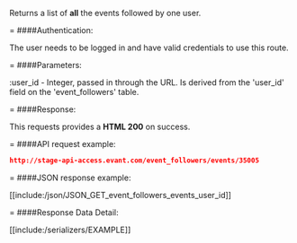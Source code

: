 <!-- --- title: GET /event_followers/events/:user_id -->

Returns a list of **all** the events followed by one user.

=
####Authentication:

The user needs to be logged in and have valid credentials to use this route.

=
####Parameters:

:user_id - Integer, passed in through the URL. Is derived from the 'user_id' field on the 'event_followers' table.

=
####Response:

This requests provides a <strong>HTML 200</strong> on success.

=
####API request example:
```json
http://stage-api-access.evant.com/event_followers/events/35005
```

=
####JSON response example:

[[include:/json/JSON_GET_event_followers_events_user_id]]

=
####Response Data Detail:

[[include:/serializers/EXAMPLE]]